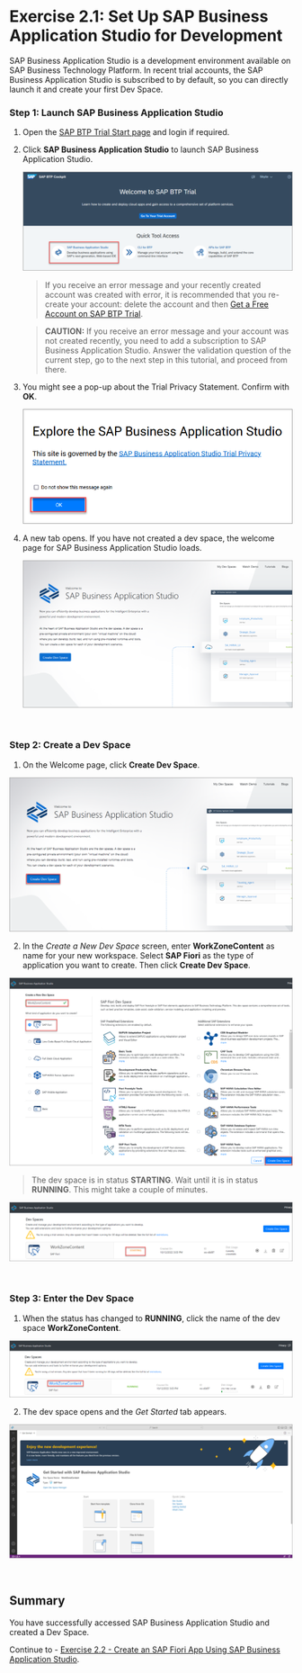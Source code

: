 # Exercise 2.1: Set Up SAP Business Application Studio for Development

SAP Business Application Studio is a development environment available on SAP Business Technology Platform. In recent trial accounts, the SAP Business Application Studio is subscribed to by default, so you can directly launch it and create your first Dev Space.



### Step 1: Launch SAP Business Application Studio

1. Open the [SAP BTP Trial Start page](https://account.hanatrial.ondemand.com) and login if required. 
2. Click **SAP Business Application Studio** to launch SAP Business Application Studio.

    ![launch sap business application studio](images/1-AccessBAS.png)

    >If you receive an error message and your recently created account was created with error, it is recommended that you re-create your account: delete the account and then [Get a Free Account on SAP BTP Trial](hcp-create-trial-account).

    >**CAUTION:** If you receive an error message and your account was not created recently, you need to add a subscription to SAP Business Application Studio. Answer the validation question of the current step, go to the next step in this tutorial, and proceed from there.

2. You might see a pop-up about the Trial Privacy Statement. Confirm with **OK**.

    ![Privacy](images/2-BASPrivacy.png)

3. A new tab opens. If you have not created a dev space, the welcome page for SAP Business Application Studio loads. 

    ![sap business application studio welcome](images/3-BASWelcome0.png)
<br>

### Step 2: Create a Dev Space

1. On the Welcome page, click **Create Dev Space**.

 ![Create Dev Space](images/4-BASWelcome.png)
 
2. In the *Create a New Dev Space* screen, enter **WorkZoneContent** as name for your new workspace. Select **SAP Fiori** as the type of application you want to create. Then click **Create Dev Space**.

 ![Create Dev Space](images/5a-CreateDevSpace.png)
 
 > The dev space is in status **STARTING**. Wait until it is in status **RUNNING**. This might take a couple of minutes.

 ![Create Dev Space](images/6-Starting.png)
 
 <br>
 
 ### Step 3: Enter the Dev Space
 
 1. When the status has changed to **RUNNING**, click the name of the dev space **WorkZoneContent**.
 
 ![Access Dev Space](images/7-Running.png)
 
 2. The dev space opens and the *Get Started* tab appears.

 ![Welcome Tab](images/8a-Get-Started.png)
 
<br>

## Summary

You have successfully accessed SAP Business Application Studio and created a Dev Space.

Continue to - [Exercise 2.2 - Create an SAP Fiori App Using SAP Business Application Studio](../ex2.2-alternative/README.md).

